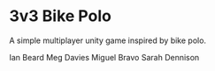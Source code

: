 # 3v3 Bike Polo

A simple multiplayer unity game inspired by bike polo.

Ian Beard
Meg Davies
Miguel Bravo
Sarah Dennison

